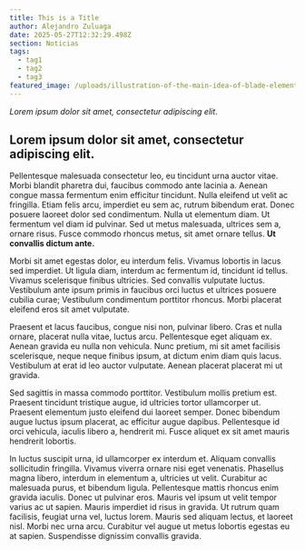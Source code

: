 ```yaml
---
title: This is a Title
author: Alejandro Zuluaga
date: 2025-05-27T12:32:29.498Z
section: Noticias
tags:
  - tag1
  - tag2
  - tag3
featured_image: /uploads/illustration-of-the-main-idea-of-blade-element-theory-bet-on-a-propeller-blade.png
---
```

*Lorem ipsum dolor sit amet, consectetur adipiscing elit*. 

## Lorem ipsum dolor sit amet, consectetur adipiscing elit. 

Pellentesque malesuada consectetur leo, eu tincidunt urna auctor vitae. Morbi blandit pharetra dui, faucibus commodo ante lacinia a. Aenean congue massa fermentum enim efficitur tincidunt. Nulla eleifend ut velit ac fringilla. Etiam felis arcu, imperdiet eu sem ac, rutrum bibendum erat. Donec posuere laoreet dolor sed condimentum. Nulla ut elementum diam. Ut fermentum vel diam id pulvinar. Sed ut metus malesuada, ultrices sem a, ornare risus. Fusce commodo rhoncus metus, sit amet ornare tellus. **Ut convallis dictum ante.**

Morbi sit amet egestas dolor, eu interdum felis. Vivamus lobortis in lacus sed imperdiet. Ut ligula diam, interdum ac fermentum id, tincidunt id tellus. Vivamus scelerisque finibus ultricies. Sed convallis vulputate luctus. Vestibulum ante ipsum primis in faucibus orci luctus et ultrices posuere cubilia curae; Vestibulum condimentum porttitor rhoncus. Morbi placerat eleifend eros sit amet vulputate.

Praesent et lacus faucibus, congue nisi non, pulvinar libero. Cras et nulla ornare, placerat nulla vitae, luctus arcu. Pellentesque eget aliquam ex. Aenean gravida eu nulla non vehicula. Nunc pretium, mi sit amet facilisis scelerisque, neque neque finibus ipsum, at dictum enim diam quis lacus. Vestibulum at erat id leo auctor vulputate. Aenean placerat placerat mi ut gravida.

Sed sagittis in massa commodo porttitor. Vestibulum mollis pretium est. Praesent tincidunt tristique augue, id ultricies tortor ullamcorper ut. Praesent elementum justo eleifend dui laoreet semper. Donec bibendum augue luctus ipsum placerat, ac efficitur augue dapibus. Pellentesque id orci vehicula, iaculis libero a, hendrerit mi. Fusce aliquet ex sit amet mauris hendrerit lobortis.

In luctus suscipit urna, id ullamcorper ex interdum et. Aliquam convallis sollicitudin fringilla. Vivamus viverra ornare nisi eget venenatis. Phasellus magna libero, interdum in elementum a, ultricies ut velit. Curabitur ac malesuada purus, et bibendum ligula. Pellentesque mattis rhoncus enim gravida iaculis. Donec ut pulvinar eros. Mauris vel ipsum ut velit tempor varius ac ut sapien. Mauris imperdiet id risus in gravida. Ut rutrum quam facilisis, feugiat urna vel, luctus lorem. Mauris sed aliquam lectus, et laoreet nisl. Morbi nec urna arcu. Curabitur vel augue ut metus lobortis egestas eu at sapien. Suspendisse dignissim convallis gravida.